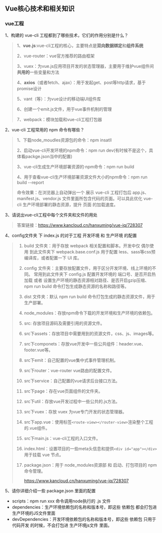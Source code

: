 ## Vue核心技术和相关知识

### vue工程

1、构建的 vue-cli 工程都到了哪些技术，它们的作用分别是什么？

> 1、**vue.js**:vue-cli工程的核心，主要特点是**双向数据绑定**和**组件系统**
>
> 2、vue-router：vue官方推荐的路由框架
>
> 3、vuex：为vue.js应用项目开发的状态管理器，主要用于维护vue组件间**共用的**一些变量和方法
>
> 4、**axios**（或者fetch、ajax）：用于发起get、post等http请求，基于promise设计
>
> 5、vant（等）：为vue设计的移动端UI组件库
>
> 6、创建一个emit.js文件，用于vue事件机制的管理
>
> 7、webpack：模块加载和vue-cli工程打包器

2、vue-cli 工程常用的 npm 命令有哪些？

> 1、下载node_moudles资源包的命令：npm insatll
>
> 2、启动vue-cli开发环境的npm命令：npm run dev(有时候不是这个，具体看packge.json当中的配置)
>
> 3、vue-cli生成生产环境部署资源的·npm命令：npm run build
>
> 4、用于查看vue-cli生产环境部署资源文件大小的npm命令：npm run build --report
>
> 命令效果：在浏览器上自动弹出一个 展示 vue-cli 工程打包后 app.js、manifest.js、vendor.js 文件里面所包含代码的页面。可以具此优化 vue-cli 生产环境部署的静态资源，提升 页面 的加载速度。

3、请说出vue-cli工程中每个文件夹和文件的用处

> 答案链接：https://www.kancloud.cn/hanxuming/vue-iq/728307

4、config文件夹 下 index.js 的对于工程 开发环境 和 生产环境 的配置

> 1. build 文件夹：用于存放 webpack 相关配置和脚本。开发中仅 偶尔使用 到此文件夹下 webpack.base.conf.js 用于配置 less、sass等css预编译库，或者配置一下 UI 库。
>
> 2. config 文件夹：主要存放配置文件，用于区分开发环境、线上环境的不同。 常用到此文件夹下 config.js 配置开发环境的 端口号、是否开启热加载 或者 设置生产环境的静态资源相对路径、是否开启gzip压缩、npm run build 命令打包生成静态资源的名称和路径等。
>
> 3. dist 文件夹：默认 npm run build 命令打包生成的静态资源文件，用于生产部署。
>
> 4. node_modules：存放npm命令下载的开发环境和生产环境的依赖包。
>
> 5. src: 存放项目源码及需要引用的资源文件。
>
> 6. src下assets：存放项目中需要用到的资源文件，css、js、images等。
>
> 7. src下componets：存放vue开发中一些公共组件：header.vue、footer.vue等。
>
> 8. src下emit：自己配置的vue集中式事件管理机制。
>
> 9. src下router：vue-router vue路由的配置文件。
>
> 10. src下service：自己配置的vue请求后台接口方法。
>
> 11. src下page：存在vue页面组件的文件夹。
>
> 12. src下util：存放vue开发过程中一些公共的.js方法。
>
> 13. src下vuex：存放 vuex 为vue专门开发的状态管理器。
>
> 14. src下app.vue：使用标签`<route-view></router-view>`渲染整个工程的.vue组件。
>
> 15. src下main.js：vue-cli工程的入口文件。
>
> 16. index.html：设置项目的一些meta头信息和提供`<div id="app"></div>`用于挂载 vue 节点。
>
> 17. package.json：用于 node_modules资源部 和 启动、打包项目的 npm 命令管理。
>
>     https://www.kancloud.cn/hanxuming/vue-iq/728307

5、请你详细介绍一些 package.json 里面的配置

- scripts：npm run xxx 命令调用node执行的 .js 文件
- dependencies：生产环境依赖包的名称和版本号，即这些 依赖包 都会打包进 生产环境的JS文件里面
- devDependencies：开发环境依赖包的名称和版本号，即这些 依赖包 只用于 代码开发 的时候，不会打包进 生产环境js文件 里面。